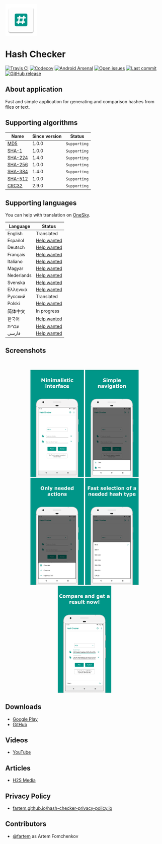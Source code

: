 <img src="media/logo/ic_app.png" height="100px" />

Hash Checker
=============

[![Travis CI](https://img.shields.io/travis/fartem/hash-checker)](https://travis-ci.org/fartem/hash-checker)
[![Codecov](https://img.shields.io/codecov/c/github/fartem/hash-checker)](https://codecov.io/gh/fartem/hash-checker)
[![Android Arsenal](https://img.shields.io/badge/Android%20Arsenal-Hash%20Checker-brightgreen.svg?style=flat)](https://android-arsenal.com/details/3/7854)
[![Open issues](https://img.shields.io/github/issues-raw/fartem/hash-checker.svg?color=ff534a)](https://github.com/fartem/hash-checker/issues)
[![Last commit](https://img.shields.io/github/last-commit/fartem/hash-checker.svg?color=51539c)](https://github.com/fartem/hash-checker/commits/master)
[![GitHub release](https://img.shields.io/github/release/fartem/hash-checker.svg?color=009688)](https://github.com/fartem/hash-checker/releases)

About application
-------------

Fast and simple application for generating and comparison hashes from files or text.

Supporting algorithms
-------------

| Name | Since version | Status |
| --- | --- | --- |
| [MD5](https://en.wikipedia.org/wiki/MD5) | 1.0.0 | `Supporting` |
| [SHA-1](https://en.wikipedia.org/wiki/SHA-1) | 1.0.0 | `Supporting` |
| [SHA-224](https://en.wikipedia.org/wiki/SHA-2) | 1.4.0 | `Supporting` |
| [SHA-256](https://en.wikipedia.org/wiki/SHA-2) | 1.0.0 | `Supporting` |
| [SHA-384](https://en.wikipedia.org/wiki/SHA-2) | 1.4.0 | `Supporting` |
| [SHA-512](https://en.wikipedia.org/wiki/SHA-2) | 1.0.0 | `Supporting` |
| [CRC32](https://en.wikipedia.org/wiki/Cyclic_redundancy_check) | 2.9.0 | `Supporting` |

Supporting languages
--------------------

You can help with translation on [OneSky](https://osbvnmv.oneskyapp.com/collaboration/project?id=353871).

| Language | Status |
| --- | --- |
| English | Translated |
| Español | [Help wanted](https://github.com/fartem/hash-checker/issues/9) |
| Deutsch | [Help wanted](https://github.com/fartem/hash-checker/issues/10) |
| Français | [Help wanted](https://github.com/fartem/hash-checker/issues/11) |
| Italiano | [Help wanted](https://github.com/fartem/hash-checker/issues/12) |
| Magyar | [Help wanted](https://github.com/fartem/hash-checker/issues/13) |
| Nederlands | [Help wanted](https://github.com/fartem/hash-checker/issues/14) |
| Svenska | [Help wanted](https://github.com/fartem/hash-checker/issues/15) |
| Ελληνικά | [Help wanted](https://github.com/fartem/hash-checker/issues/16) |
| Русский | Translated |
| Polski | [Help wanted](https://github.com/fartem/hash-checker/issues/20) |
| 简体中文 | In progress |
| 한국어 | [Help wanted](https://github.com/fartem/hash-checker/issues/19) |
| עברית | [Help wanted](https://github.com/fartem/hash-checker/issues/17) |
| فارسی | [Help wanted](https://github.com/fartem/hash-checker/issues/18) |

Screenshots
-------------

<br/>
<p align="center">
  <img src="media/screenshots/screenshot_01.png" width="170" />
  <img src="media/screenshots/screenshot_02.png" width="170" />
  <img src="media/screenshots/screenshot_03.png" width="170" />
  <img src="media/screenshots/screenshot_04.png" width="170" />
  <img src="media/screenshots/screenshot_05.png" width="170" />
</p>

Downloads
-------------

* [Google Play](https://play.google.com/store/apps/details?id=com.smlnskgmail.jaman.hashchecker)
* [GitHub](https://github.com/fartem/hash-checker/releases)

Videos
-------------

* [YouTube](https://www.youtube.com/watch?v=Q7Otn971kJk&list=PLOIwDRWd_SDdBz2aiVtMocFunaXaKSPMx)

Articles
-------------

* [H2S Media](https://www.how2shout.com/how-to/how-to-calculate-the-hash-of-a-file-or-create-custom-hash-on-android.html)

Privacy Policy
-------------

* [fartem.github.io/hash-checker-privacy-policy.io](https://fartem.github.io/hash-checker-privacy-policy.io/)

Contributors
-------------

* [@fartem](https://github.com/fartem) as Artem Fomchenkov
